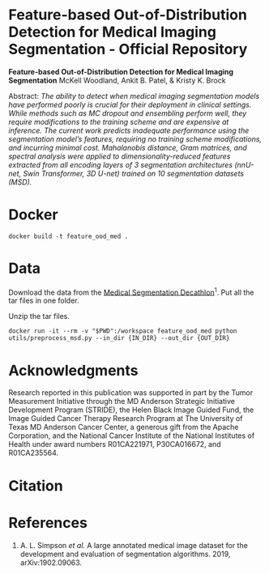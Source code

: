 # Feature-based Out-of-Distribution Detection for Medical Imaging Segmentation - Official Repository

**Feature-based Out-of-Distribution Detection for Medical Imaging Segmentation**
McKell Woodland, Ankit B. Patel, & Kristy K. Brock

Abstract: *The ability to detect when medical imaging segmentation models have performed poorly is crucial for their deployment in clinical settings. While methods such as MC dropout and ensembling perform well, they require modifications to the training scheme and are expensive at inference. The current work predicts inadequate performance using the segmentation model’s features, requiring no training scheme modifications, and incurring minimal cost. Mahalanobis distance, Gram matrices, and spectral analysis were applied to dimensionality-reduced features extracted from all encoding layers of 3 segmentation architectures (nnU-net, Swin Transformer, 3D U-net) trained on 10 segmentation datasets (MSD).*

# Docker

```
docker build -t feature_ood_med .
```

# Data

Download the data from the [Medical Segmentation Decathlon](http://medicaldecathlon.com/)<sup>1</sup>. Put all the tar files in one folder.

Unzip the tar files.
```
docker run -it --rm -v "$PWD":/workspace feature_ood_med python utils/preprocess_msd.py --in_dir {IN_DIR} --out_dir {OUT_DIR}
```
# Acknowledgments

Research reported in this publication was supported in part by the Tumor Measurement Initiative through the MD Anderson Strategic Initiative Development Program (STRIDE), the Helen Black Image Guided Fund, the Image Guided Cancer Therapy Research Program at The University of Texas MD Anderson Cancer Center, a generous gift from the Apache Corporation, and the National Cancer Institute of the National Institutes of Health under award numbers R01CA221971, P30CA016672, and R01CA235564.

# Citation

# References

1. A. L. Simpson *et al.* A large annotated medical image dataset for the development and evaluation of segmentation algorithms. 2019, arXiv:1902.09063.
